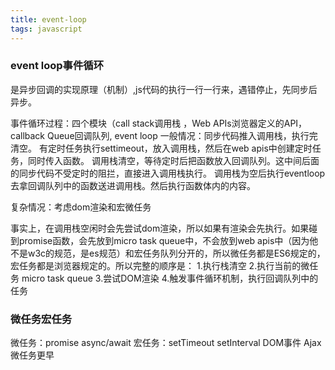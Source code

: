 ```yaml
---
title: event-loop
tags: javascript
---
```


### event loop事件循环

是异步回调的实现原理（机制）,js代码的执行一行一行来，遇错停止，先同步后异步。

事件循环过程：四个模块（call stack调用栈 ，Web APIs浏览器定义的API，callback Queue回调队列, event loop
一般情况：同步代码推入调用栈，执行完清空。
有定时任务执行settimeout，放入调用栈，然后在web apis中创建定时任务，同时传入函数。
调用栈清空，等待定时后把函数放入回调队列。这中间后面的同步代码不受定时的阻拦，直接进入调用栈执行。 
调用栈为空后执行eventloop去拿回调队列中的函数送进调用栈。然后执行函数体内的内容。

复杂情况：考虑dom渲染和宏微任务

事实上，在调用栈空闲时会先尝试dom渲染，所以如果有渲染会先执行。如果碰到promise函数，会先放到micro task queue中，不会放到web apis中（因为他不是w3c的规范，是es规范）和宏任务队列分开的，所以微任务都是ES6规定的，宏任务都是浏览器规定的。所以完整的顺序是：
1.执行栈清空
2.执行当前的微任务 micro task queue
3.尝试DOM渲染
4.触发事件循环机制，执行回调队列中的任务

### 微任务宏任务
微任务：promise async/await 
宏任务：setTimeout setInterval  DOM事件 Ajax
微任务更早